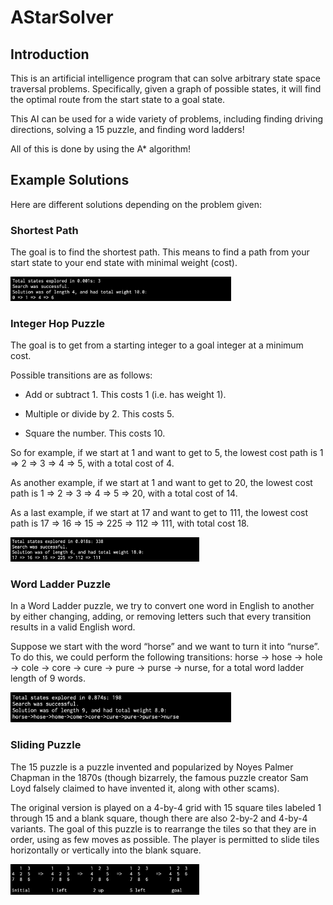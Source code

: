 # AStarSolver

## Introduction 

This is an artificial intelligence program that can solve arbitrary state space traversal problems. Specifically, given a graph of possible states, it will find the optimal route from the start state to a goal state.

This AI can be used for a wide variety of problems, including finding driving directions, solving a 15 puzzle, and finding word ladders!

All of this is done by using the A* algorithm!

## Example Solutions

Here are different solutions depending on the problem given: 

### Shortest Path

The goal is to find the shortest path. This means to find a path from your start state to your end state with minimal weight (cost).

<img src="images/path.jpg" width="70%" height="60%" />

### Integer Hop Puzzle

The goal is to get from a starting integer to a goal integer at a minimum cost.

Possible transitions are as follows:

* Add or subtract 1. This costs 1 (i.e. has weight 1).

* Multiple or divide by 2. This costs 5.

* Square the number. This costs 10.


So for example, if we start at 1 and want to get to 5, the lowest cost path is 1 => 2 => 3 => 4 => 5, with a total cost of 4.

As another example, if we start at 1 and want to get to 20, the lowest cost path is 1 => 2 => 3 => 4 => 5 => 20, with a total cost of 14.

As a last example, if we start at 17 and want to get to 111, the lowest cost path is 17 => 16 => 15 => 225 => 112 => 111, with total cost 18.


<img src="images/integerhop.jpg" width="60%" height="40%" />

### Word Ladder Puzzle

In a Word Ladder puzzle, we try to convert one word in English to another by either changing, adding, or removing letters such that every transition results in a valid English word. 

Suppose we start with the word “horse” and we want to turn it into “nurse”. To do this, we could perform the following transitions: horse -> hose -> hole -> cole -> core -> cure -> pure -> purse -> nurse, for a total word ladder length of 9 words.


<img src="images/wordladder.jpg" width="70%" height="60%" />

### Sliding Puzzle

The 15 puzzle is a puzzle invented and popularized by Noyes Palmer Chapman in the 1870s (though bizarrely, the famous puzzle creator Sam Loyd falsely claimed to have invented it, along with other scams). 

The original version is played on a 4-by-4 grid with 15 square tiles labeled 1 through 15 and a blank square, though there are also 2-by-2 and 4-by-4 variants. The goal of this puzzle is to rearrange the tiles so that they are in order, using as few moves as possible. The player is permitted to slide tiles horizontally or vertically into the blank square.


<img src="images/slidingpuzzle.jpg" width="60%" height="40%" />

